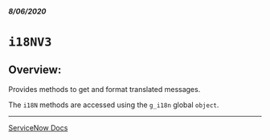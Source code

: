 ##### 8/06/2020
# `i18NV3`
## Overview:
Provides methods to get and format translated messages.

The `i18N` methods are accessed using the `g_i18n` global `object`.

---

[ServiceNow Docs](https://developer.servicenow.com/dev.do#!/reference/api/newyork/client/c_i18NV3API)